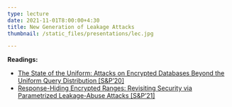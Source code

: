 ```yaml
---
type: lecture
date: 2021-11-01T8:00:00+4:30
title: New Generation of Leakage Attacks
thumbnail: /static_files/presentations/lec.jpg

---
```

**Readings:**
- [The State of the Uniform: Attacks on Encrypted Databases Beyond the Uniform Query Distribution [S&P’20]](https://eprint.iacr.org/2019/441.pdf)
- [Response-Hiding Encrypted Ranges: Revisiting Security via Parametrized Leakage-Abuse Attacks [S&P’21]](https://eprint.iacr.org/2021/093.pdf)
